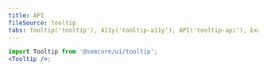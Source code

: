 ```yaml
---
title: API
fileSource: tooltip
tabs: Tooltip('tooltip'), A11y('tooltip-a11y'), API('tooltip-api'), Example('tooltip-code'), Changelog('tooltip-changelog')
---
```


```jsx
import Tooltip from '@semcore/ui/tooltip';
<Tooltip />;
```

<TypesView type="TooltipProps" :types={...types} />

<script setup>import { data as types } from '@types.data.ts';</script>
